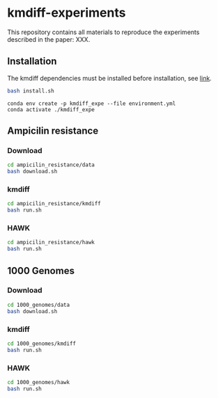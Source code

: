 # kmdiff-experiments

This repository contains all materials to reproduce the experiments described in the paper: XXX.

## Installation

The kmdiff dependencies must be installed before installation, see [link](https://github.com/tlemane/kmdiff#dependencies).


```bash
bash install.sh
```

```
conda env create -p kmdiff_expe --file environment.yml
conda activate ./kmdiff_expe
```

## Ampicilin resistance

### Download

```bash
cd ampicilin_resistance/data
bash download.sh
```

### kmdiff

```bash
cd ampicilin_resistance/kmdiff
bash run.sh
```

### HAWK

```bash
cd ampicilin_resistance/hawk
bash run.sh
```

## 1000 Genomes

### Download

```bash
cd 1000_genomes/data
bash download.sh
```

### kmdiff

```bash
cd 1000_genomes/kmdiff
bash run.sh
```

### HAWK

```bash
cd 1000_genomes/hawk
bash run.sh

